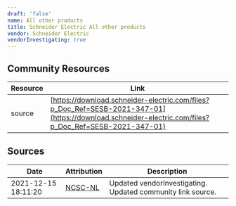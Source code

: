 ```yaml
---
draft: 'false'
name: All other products
title: Schneider Electric All other products
vendor: Schneider Electric
vendorInvestigating: true
---
```



## Community Resources
| Resource | Link |
| --- | --- |
| source | [https://download.schneider-electric.com/files?p_Doc_Ref=SESB-2021-347-01](https://download.schneider-electric.com/files?p_Doc_Ref=SESB-2021-347-01) |


## Sources
| Date | Attribution | Description |
| --- | --- | --- |
| 2021-12-15 18:11:20 | [NCSC-NL](https://github.com/NCSC-NL/log4shell/blob/main/software/README.md) | Updated vendorInvestigating. Updated community link source.  |
